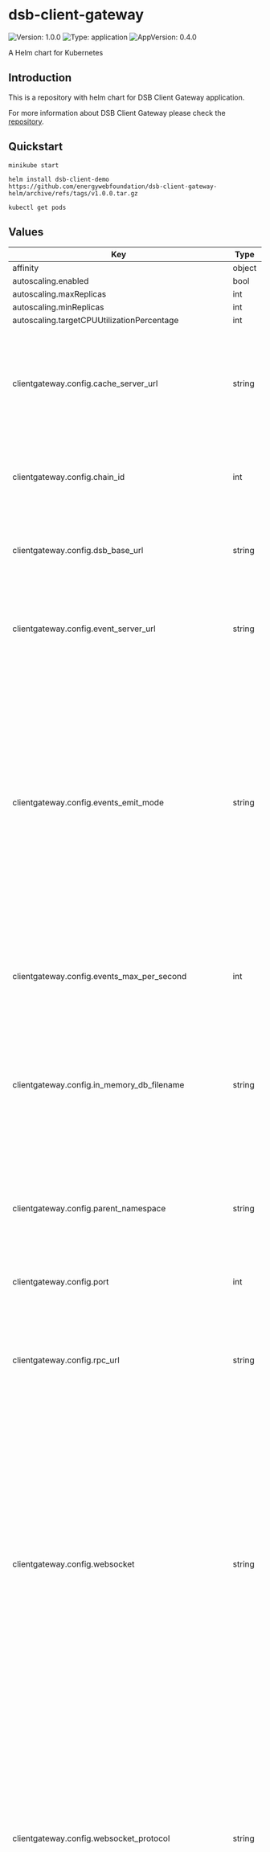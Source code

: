 # dsb-client-gateway

![Version: 1.0.0](https://img.shields.io/badge/Version-1.0.0-informational?style=flat-square) ![Type: application](https://img.shields.io/badge/Type-application-informational?style=flat-square) ![AppVersion: 0.4.0](https://img.shields.io/badge/AppVersion-0.4.0-informational?style=flat-square)

A Helm chart for Kubernetes
## Introduction
This is a repository with helm chart for DSB Client Gateway application.

For more information about DSB Client Gateway please check the [repository](https://github.com/energywebfoundation/dsb-client-gateway).

## Quickstart

```
minikube start

helm install dsb-client-demo https://github.com/energywebfoundation/dsb-client-gateway-helm/archive/refs/tags/v1.0.0.tar.gz

kubectl get pods
```

## Values

| Key | Type | Default | Description |
|-----|------|---------|-------------|
| affinity | object | `{}` |  |
| autoscaling.enabled | bool | `false` |  |
| autoscaling.maxReplicas | int | `100` |  |
| autoscaling.minReplicas | int | `1` |  |
| autoscaling.targetCPUUtilizationPercentage | int | `80` |  |
| clientgateway.config.cache_server_url | string | `"https://volta-identitycache.energyweb.org/v1"` | Sets the Energy Web IAM cache server URL, used to cache identities (as it can be expensive to rely only on querying smart contract data). |
| clientgateway.config.chain_id | int | `73799` | Sets the chain ID of the blockchain network. Options: 73799 (Volta), 246 (EWC) |
| clientgateway.config.dsb_base_url | string | `"https://dsb-demo.energyweb.org"` | The URL of the DSB Message Broker you want to connect to. Trailing / allowed. |
| clientgateway.config.event_server_url | string | `"https://volta-identitycache.energyweb.org/"` | Sets the Energy Web IAM events server URL, used to receive notification of approved DSB role claims. |
| clientgateway.config.events_emit_mode | string | `"BULK"` | Defines the format for messages pushed over a real-time communication channel. If bulk mode is chosen, messages will be sent as an array. At every 1 second interval, the gateway will emit an array of the latest messages received. If single mode is chosen, messages will be sent individually. Options: BULK, SINGLE |
| clientgateway.config.events_max_per_second | int | `100` | Defines how many events should be pushed per second, regardless of mode chosen (see above). |
| clientgateway.config.in_memory_db_filename | string | `"in-memory.json"` | Sets the filename of the JSON file the DSB Client Gateway will write to. The file will be written to the current working directory (subject to change). |
| clientgateway.config.parent_namespace | string | `"dsb.apps.energyweb.iam.ewc"` | Sets the Energy Web IAM application namespace. DSB related roles, such as user and messagebroker should fall under this namespace. |
| clientgateway.config.port | int | `3000` | Define the port the gateway will run on. |
| clientgateway.config.rpc_url | string | `"https://volta-rpc.energyweb.org/"` | Sets the blockchain RPC node to connect to retreive state from and submit transactions to. Should match the network given in CHAIN_ID. |
| clientgateway.config.websocket | string | `"NONE"` | Select WebSocket mode depending on architecture (i.e. preference for inbound or outbound connections). By default, the gateway will run a WebSocket server on /events. However, it can also operate as a client with additional configuration (see below). Alternatively, this functionality can be turned off. Options: SERVER, CLIENT, NONE |
| clientgateway.config.websocket_protocol | string | `""` | Sets the protocol the WebSocket client should request access to. Acceptable protocols are defined by the WebSocket server, however, this can also be left undefined. Note that if WEBSOCKET is set to SERVER this variable is ignored. The server will only accept connection requests on the dsb-messages protocol. |
| clientgateway.config.websocket_reconnect | bool | `false` | Define whether the WebSocket client should reconnect on connection error/close. |
| clientgateway.config.websocket_reconnect_max_retries | int | `10` | Define how many times the WebSocket client should attempt reconnection with the server upon receving connection error/close. |
| clientgateway.config.websocket_reconnect_timeout | int | `10000` | Define the interval between receiving a connection error/close and attempting to reconnect, in milliseconds. |
| clientgateway.config.websocket_url | string | `""` | Sets the URL of the WebSocket server the client should try to connect to. Required if WEBSOCKET is set to CLIENT. |
| existingClaim.claimName | string | `"my-claim"` |  |
| existingClaim.enabled | bool | `false` |  |
| existingClaim.mountPath | string | `"/mnt/claim"` |  |
| fullnameOverride | string | `"dsb-client-gateway"` |  |
| image.pullPolicy | string | `"IfNotPresent"` |  |
| image.repository | string | `"aemocontainerregistry.azurecr.io/dsb/client-gateway"` |  |
| image.tag | string | `"canary"` |  |
| imagePullSecrets | list | `[]` |  |
| ingress.annotations."alb.ingress.kubernetes.io/scheme" | string | `"internet-facing"` |  |
| ingress.annotations."kubernetes.io/ingress.class" | string | `"alb"` |  |
| ingress.enabled | bool | `false` |  |
| ingress.hosts[0].host | string | `"dsb-gateway-dev.energyweb.org"` |  |
| ingress.hosts[0].paths[0].backend.serviceName | string | `"client-gateway"` |  |
| ingress.hosts[0].paths[0].backend.servicePort | int | `80` |  |
| ingress.hosts[0].paths[0].path | string | `"/*"` |  |
| ingress.tls | list | `[]` |  |
| nameOverride | string | `"dsb-client-gateway"` |  |
| nodeSelector | object | `{}` |  |
| podAnnotations | object | `{}` |  |
| podSecurityContext | object | `{}` |  |
| pvc.accessMode | string | `"ReadWriteOnce"` |  |
| pvc.capacity | string | `"1Gi"` |  |
| pvc.enabled | bool | `false` |  |
| pvc.mountPath | string | `"/mnt/azure"` |  |
| pvc.storageClassName | string | `"default"` |  |
| replicaCount | int | `1` |  |
| resources | object | `{}` |  |
| securityContext | object | `{}` |  |
| service.port | int | `80` |  |
| service.type | string | `"ClusterIP"` |  |
| serviceAccount.annotations | object | `{}` |  |
| serviceAccount.create | bool | `true` |  |
| serviceAccount.name | string | `""` |  |
| tolerations | list | `[]` |  |

----------------------------------------------
Autogenerated from chart metadata using [helm-docs v1.5.0](https://github.com/norwoodj/helm-docs/releases/v1.5.0)
